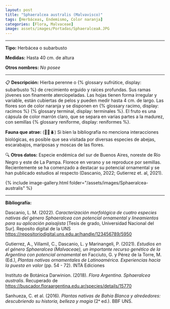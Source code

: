 ```yaml
---
layout: post
title: "Sphaeralcea australis (Malvavisco)"
tags: [Herbáceas, Endemismo, Color naranja]
categories: [Flora, Malvaceae]
image: assets/images/Portadas/SphaeralceaA.JPG
---
```


***

**Tipo:** Herbácea o subarbusto

**Medidas:** Hasta 40 cm. de altura

**Otros nombres:** *No posee*

***

📋 **Descripción:** Hierba perenne o {% glossary sufrútice, display: subarbusto %} de crecimiento erguido y raíces profundas. Sus ramas jóvenes son finamente aterciopeladas. Las hojas tienen forma irregular y variable, están cubiertas de pelos y pueden medir hasta 4 cm. de largo. Las flores son de color naranja y se disponen en {% glossary racimo, display: racimos %} {% glossary terminal, display: terminales %}. El fruto es una cápsula de color marrón claro, que se separa en varias partes a la madurez, con semillas {% glossary reniforme, display: reniformes %}.

**Fauna que atrae:** (🦋🐝🪲) Si bien la bibliografía no menciona interacciones biológicas, es posible que sea visitada por diversas especies de abejas, escarabajos, mariposas y moscas de las flores.

🔍 **Otros datos:** Especie endémica del sur de Buenos Aires, noreste de Río Negro y este de La Pampa. Florece en verano y se reproduce por semillas. Recientemente se ha comenzado a destacar su potencial ornamental y se han publicado estudios al respecto (Dascanio, 2022; Gutierrez et. al, 2021).

 {% include image-gallery.html folder="/assets/images/Sphaeralcea-australis" %}

***

**Bibliografía:**

Dascanio, L. M. (2022). *Caracterización morfológica de cuatro especies nativas del género Sphaeralcea con potencial ornamental y lineamientos para su aplicación paisajista* [Tesis de grado, Universidad Nacional del Sur]. Reposito digital de la UNS https://repositoriodigital.uns.edu.ar/handle/123456789/5950

Gutierrez, A., Villamil, C., Dascanio, L. y Marinangeli, P. (2021). *Estudios en el género Sphaeralcea (Malvaceae), un importante recurso genético de la Argentina con potencial ornamental* en Facciuto, G. y Pérez de la Torre, M. (Ed.), *Plantas nativas ornamentales de Latinoamérica. Experiencias hacia la puesta en valor* (pp. 54 - 72). INTA Ediciones

Instituto de Botánica Darwinion. (2018). *Flora Argentina. Sphaeralcea australis*. Recuperado de https://buscador.floraargentina.edu.ar/species/details/15770

Sanhueza, C. et al. (2016). *Plantas nativas de Bahía Blanca y alrededores: descubriendo su historia, belleza y magia* (2ᵃ ed.). BBF UNS.

